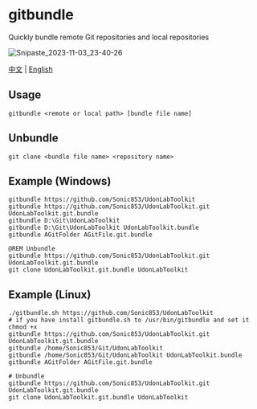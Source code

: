 # gitbundle
Quickly bundle remote Git repositories and local repositories

![Snipaste_2023-11-03_23-40-26](https://github.com/Sonic853/gitbundle/assets/8389962/a48bc6b9-6dd9-416c-8ed2-541e3b1787d5)

[中文](README_zh.md) | [English](README.md)
## Usage
```
gitbundle <remote or local path> [bundle file name]
```
## Unbundle
```Shell
git clone <bundle file name> <repository name>
```
## Example (Windows)
```Batchfile
gitbundle https://github.com/Sonic853/UdonLabToolkit
gitbundle https://github.com/Sonic853/UdonLabToolkit.git UdonLabToolkit.git.bundle
gitbundle D:\Git\UdonLabToolkit
gitbundle D:\Git\UdonLabToolkit UdonLabToolkit.bundle
gitbundle AGitFolder AGitFile.git.bundle

@REM Unbundle
gitbundle https://github.com/Sonic853/UdonLabToolkit.git UdonLabToolkit.git.bundle
git clone UdonLabToolkit.git.bundle UdonLabToolkit
```
## Example (Linux)
```Shell
./gitbundle.sh https://github.com/Sonic853/UdonLabToolkit
# if you have install gitbundle.sh to /usr/bin/gitbundle and set it chmod +x
gitbundle https://github.com/Sonic853/UdonLabToolkit.git UdonLabToolkit.git.bundle
gitbundle /home/Sonic853/Git/UdonLabToolkit
gitbundle /home/Sonic853/Git/UdonLabToolkit UdonLabToolkit.bundle
gitbundle AGitFolder AGitFile.git.bundle

# Unbundle
gitbundle https://github.com/Sonic853/UdonLabToolkit.git UdonLabToolkit.git.bundle
git clone UdonLabToolkit.git.bundle UdonLabToolkit
```
<!-- ## Install (Windows)
```Batchfile
copy gitbundle.bat C:\Windows\System32\gitbundle.bat
```
## Install (Linux)
```Shell
sudo cp gitbundle.sh /usr/bin/gitbundle
sudo chmod +x /usr/bin/gitbundle
``` -->